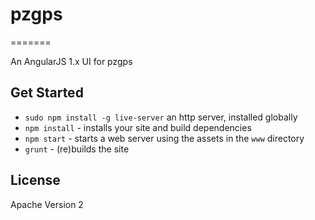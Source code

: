 # pzgps
=======

An AngularJS 1.x UI for pzgps

## Get Started

* `sudo npm install -g live-server` an http server, installed globally
* `npm install` - installs your site and build dependencies
* `npm start` - starts a web server using the assets in the `www` directory
* `grunt` - (re)builds the site

## License

Apache Version 2
